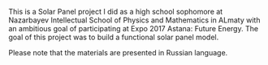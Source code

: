 This is a Solar Panel project I did as a high school sophomore at Nazarbayev Intellectual School of Physics and Mathematics in ALmaty with an ambitious goal of participating at Expo 2017 Astana: Future Energy. The goal of this project was to build a functional solar panel model.

Please note that the materials are presented in Russian language.
